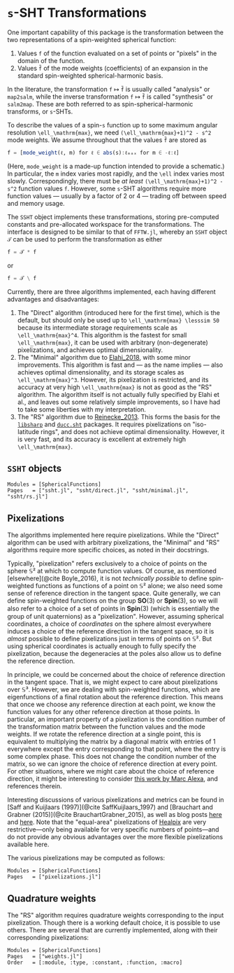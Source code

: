 # ``s``-SHT Transformations

One important capability of this package is the transformation between the two
representations of a spin-weighted spherical function:

  1. Values `f` of the function evaluated on a set of points or "pixels" in the
     domain of the function.
  2. Values `f̃` of the mode weights (coefficients) of an expansion in the
     standard spin-weighted spherical-harmonic basis.

In the literature, the transformation `f` ↦ `f̃` is usually called "analysis" or
`map2salm`, while the inverse transformation `f` ↦ `f̃` is called "synthesis" or
`salm2map`.  These are both referred to as spin-spherical-harmonic transforms,
or ``s``-SHTs.

To describe the values of a spin-``s`` function up to some maximum angular
resolution ``\ell_\mathrm{max}``, we need ``(\ell_\mathrm{max}+1)^2 - s^2`` mode
weights.  We assume throughout that the values `f̃` are stored as
```julia
f̃ = [mode_weight(ℓ, m) for ℓ ∈ abs(s):ℓₘₐₓ for m ∈ -ℓ:ℓ]
```
(Here, `mode_weight` is a made-up function intended to provide a schematic.)  In
particular, the ``m`` index varies most rapidly, and the ``\ell`` index varies
most slowly.  Correspondingly, there must be *at least*
``(\ell_\mathrm{max}+1)^2 - s^2`` function values `f`.  However, some ``s``-SHT
algorithms require more function values — usually by a factor of 2 or 4 —
trading off between speed and memory usage.

The `SSHT` object implements these transformations, storing pre-computed
constants and pre-allocated workspace for the transformations.  The interface is
designed to be similar to that of `FFTW.jl`, whereby an `SSHT` object `𝒯` can
be used to perform the transformation as either
```julia
f = 𝒯 * f̃
```
or
```julia
f̃ = 𝒯 \ f
```
Currently, there are three algorithms implemented, each having different
advantages and disadvantages:

  1. The "Direct" algorithm (introduced here for the first time), which is the
     default, but should only be used up to ``\ell_\mathrm{max} \lesssim 50``
     because its intermediate storage requirements scale as
     ``\ell_\mathrm{max}^4``.  This algorithm is the fastest for small
     ``\ell_\mathrm{max}``, it can be used with arbitrary (non-degenerate)
     pixelizations, and achieves optimal dimensionality.
  2. The "Minimal" algorithm due to [Elahi_2018](@citet), with some minor
     improvements.  This algorithm is fast and — as the name implies — also
     achieves optimal dimensionality, and its storage scales as
     ``\ell_\mathrm{max}^3``.  However, its pixelization is restricted, and its
     accuracy at very high ``\ell_\mathrm{max}`` is not as good as the "RS"
     algorithm.  The algorithm itself is not actually fully specified by Elahi
     et al., and leaves out some relatively simple improvements, so I have had
     to take some liberties with my interpretation.
  3. The "RS" algorithm due to [Reinecke_2013](@citet).  This forms the basis
     for the [`libsharp`](https://gitlab.mpcdf.mpg.de/mtr/libsharp) and
     [`ducc.sht`](https://gitlab.mpcdf.mpg.de/mtr/ducc#duccsht) packages.  It
     requires pixelizations on "iso-latitude rings", and does not achieve
     optimal dimensionality.  However, it is very fast, and its accuracy is
     excellent at extremely high ``\ell_\mathrm{max}``.


## `SSHT` objects

```@autodocs
Modules = [SphericalFunctions]
Pages   = ["ssht.jl", "ssht/direct.jl", "ssht/minimal.jl", "ssht/rs.jl"]
```

## Pixelizations

The algorithms implemented here require pixelizations.  While the
"Direct" algorithm can be used with arbitrary pixelizations, the
"Minimal" and "RS" algorithms require more specific choices, as noted
in their docstrings.

Typically, "pixelization" refers exclusively to a choice of points on
the sphere 𝕊² at which to compute function values.  Of course, as
mentioned [elsewhere](@cite Boyle_2016), it is not *technically
possible* to define spin-weighted functions as functions of a point on
𝕊² alone; we also need some sense of reference direction in the
tangent space.  Quite generally, we can define spin-weighted functions
on the group 𝐒𝐎(3) or 𝐒𝐩𝐢𝐧(3), so we will also refer to a choice
of a set of points in 𝐒𝐩𝐢𝐧(3) (which is essentially the group of
unit quaternions) as a "pixelization".  However, assuming spherical
coordinates, a choice of *coordinates* on the sphere almost everywhere
induces a choice of the reference direction in the tangent space, so
it is *almost* possible to define pixelizations just in terms of
points on 𝕊².  But using spherical coordinates is actually enough to
fully specify the pixelization, because the degeneracies at the poles
also allow us to define the reference direction.

In principle, we could be concerned about the choice of reference
direction in the tangent space.  That is, we might expect to care
about pixelizations over 𝕊³.  However, we are dealing with
spin-weighted functions, which are eigenfunctions of a final rotation
about the reference direction.  This means that once we choose any
reference direction at each point, we know the function values for any
other reference direction at those points.  In particular, an
important property of a pixelization is the condition number of the
transformation matrix between the function values and the mode
weights.  If we rotate the reference direction at a single point, this
is equivalent to multiplying the matrix by a diagonal matrix with
entries of 1 everywhere except the entry corresponding to that point,
where the entry is some complex phase.  This does not change the
condition number of the matrix, so we can ignore the choice of
reference direction at every point.  For other situations, where we
might care about the choice of reference direction, it might be
interesting to consider [this work by Marc
Alexa](https://github.com/moble/superfibonacci), and references
therein.

Interesting discussions of various pixelizations and metrics can be
found in [Saff and Kuijlaars (1997)](@cite SaffKuijlaars_1997) and
[Brauchart and Grabner (2015)](@cite BrauchartGrabner_2015), as well
as blog posts
[here](https://web.archive.org/web/20220303150307/https://www.maths.unsw.edu.au/about/distributing-points-sphere)
and
[here](https://extremelearning.com.au/how-to-evenly-distribute-points-on-a-sphere-more-effectively-than-the-canonical-fibonacci-lattice/).
Note that the "equal-area" pixelizations of
[Healpix](https://healpix.sourceforge.io/) are very restrictive—only
being available for very specific numbers of points—and do not provide
any obvious advantages over the more flexible pixelizations available
here.

The various pixelizations may be computed as follows:

```@autodocs
Modules = [SphericalFunctions]
Pages   = ["pixelizations.jl"]
```


## Quadrature weights

The "RS" algorithm requires quadrature weights corresponding to the input
pixelization.  Though there is a working default choice, it is possible to use
others.  There are several that are currently implemented, along with their
corresponding pixelizations:

```@autodocs
Modules = [SphericalFunctions]
Pages   = ["weights.jl"]
Order   = [:module, :type, :constant, :function, :macro]
```
